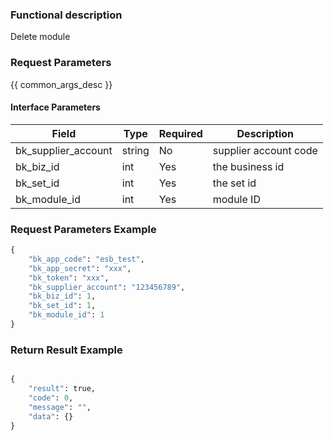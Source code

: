 ### Functional description

Delete module

### Request Parameters

{{ common_args_desc }}

#### Interface Parameters

| Field      |  Type      | Required   |  Description      |
|-----------|------------|--------|------------|
| bk_supplier_account | string     | No     | supplier account code |
| bk_biz_id      | int     | Yes     | the business id |
| bk_set_id      | int     | Yes     | the set id |
| bk_module_id   | int     | Yes     | module ID |

### Request Parameters Example

```python
{
    "bk_app_code": "esb_test",
    "bk_app_secret": "xxx",
    "bk_token": "xxx",
    "bk_supplier_account": "123456789",
    "bk_biz_id": 1,
    "bk_set_id": 1,
    "bk_module_id": 1
}
```

### Return Result Example

```python

{
    "result": true,
    "code": 0,
    "message": "",
    "data": {}
}
```
